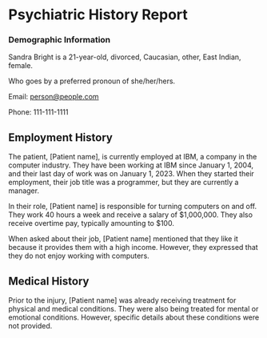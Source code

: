 # Psychiatric History Report
### Demographic Information

Sandra Bright is a 21-year-old, divorced, Caucasian, other, East Indian, female.

Who goes by a preferred pronoun of she/her/hers.

Email: person@people.com

Phone: 111-111-1111
## Employment History

The patient, [Patient name], is currently employed at IBM, a company in the computer industry. They have been working at IBM since January 1, 2004, and their last day of work was on January 1, 2023. When they started their employment, their job title was a programmer, but they are currently a manager. 

In their role, [Patient name] is responsible for turning computers on and off. They work 40 hours a week and receive a salary of $1,000,000. They also receive overtime pay, typically amounting to $100. 

When asked about their job, [Patient name] mentioned that they like it because it provides them with a high income. However, they expressed that they do not enjoy working with computers.

## Medical History

Prior to the injury, [Patient name] was already receiving treatment for physical and medical conditions. They were also being treated for mental or emotional conditions. However, specific details about these conditions were not provided.

